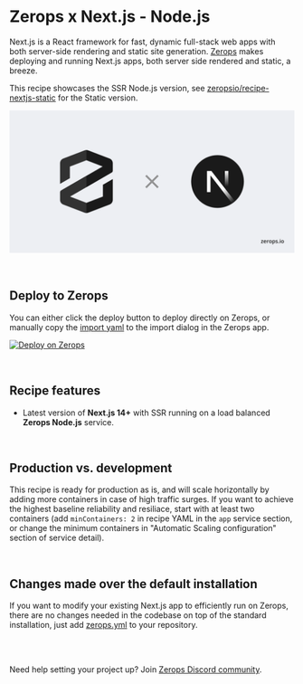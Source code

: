 # Zerops x Next.js - Node.js

Next.js is a React framework for fast, dynamic full-stack web apps with both server-side rendering and static site generation. <a href="https://zerops.io/" target="_blank">Zerops</a> makes deploying and running Next.js apps, both server side rendered and static, a breeze.

This recipe showcases the SSR Node.js version, see [zeropsio/recipe-nextjs-static](https://github.com/zeropsio/recipe-nextjs-static) for the Static version.

![nextjs](https://github.com/zeropsio/recipe-shared-assets/blob/main/covers/svg/cover-nextjs.svg)

<br/>

## Deploy to Zerops

You can either click the deploy button to deploy directly on Zerops, or manually copy the [import yaml](https://github.com/zeropsio/recipe-nextjs-nodejs/blob/main/zerops-project-import.yml) to the import dialog in the Zerops app.

[![Deploy on Zerops](https://github.com/zeropsio/recipe-shared-assets/blob/main/deploy-button/green/deploy-button.svg)](https://app.zerops.io/recipe/nextjs-nodejs)

<br/>

## Recipe features
- Latest version of **Next.js 14+** with SSR running on a load balanced **Zerops Node.js** service.

<br/>

## Production vs. development
This recipe is ready for production as is, and will scale horizontally by adding more containers in case of high traffic surges. If you want to achieve the highest baseline reliability and resiliace, start with at least two containers (add `minContainers: 2` in recipe YAML in the `app` service section, or change the minimum containers in "Automatic Scaling configuration" section of service detail).

<br/>

## Changes made over the default installation
If you want to modify your existing Next.js app to efficiently run on Zerops, there are no changes needed in the codebase on top of the standard installation, just add [zerops.yml](https://github.com/zeropsio/recipe-nextjs-nodejs/blob/main/zerops.yml) to your repository.

<br/>
<br/>

Need help setting your project up? Join [Zerops Discord community](https://discord.com/invite/WDvCZ54).
